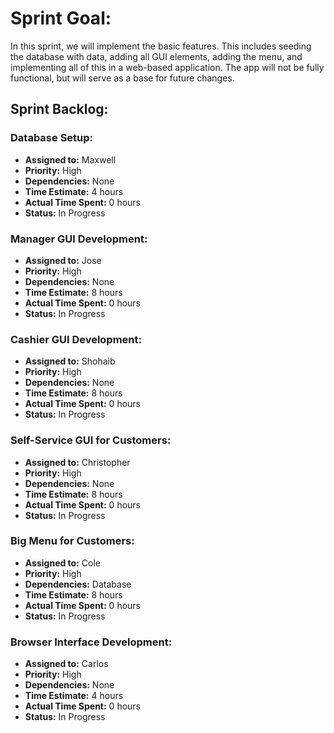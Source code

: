 # Sprint Goal:
In this sprint, we will implement the basic features. This includes seeding the database with data, adding all GUI elements, adding the menu, and implementing all of this in a web-based application. The app will not be fully functional, but will serve as a base for future changes.

## Sprint Backlog:

### Database Setup:
- **Assigned to:** Maxwell
- **Priority:** High
- **Dependencies:** None
- **Time Estimate:** 4 hours
- **Actual Time Spent:** 0 hours
- **Status:** In Progress

### Manager GUI Development:
- **Assigned to:** Jose
- **Priority:** High
- **Dependencies:** None
- **Time Estimate:** 8 hours
- **Actual Time Spent:** 0 hours
- **Status:** In Progress

### Cashier GUI Development:
- **Assigned to:** Shohaib
- **Priority:** High
- **Dependencies:** None
- **Time Estimate:** 8 hours
- **Actual Time Spent:** 0 hours
- **Status:** In Progress

### Self-Service GUI for Customers:
- **Assigned to:** Christopher
- **Priority:** High
- **Dependencies:** None
- **Time Estimate:** 8 hours
- **Actual Time Spent:** 0 hours
- **Status:** In Progress

### Big Menu for Customers:
- **Assigned to:** Cole
- **Priority:** High
- **Dependencies:** Database
- **Time Estimate:** 8 hours
- **Actual Time Spent:** 0 hours
- **Status:** In Progress

### Browser Interface Development:
- **Assigned to:** Carlos
- **Priority:** High
- **Dependencies:** None
- **Time Estimate:** 4 hours
- **Actual Time Spent:** 0 hours
- **Status:** In Progress
